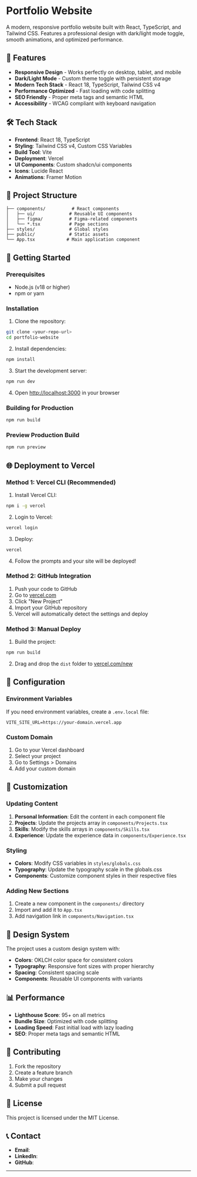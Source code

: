 # Portfolio Website

A modern, responsive portfolio website built with React, TypeScript, and Tailwind CSS. Features a professional design with dark/light mode toggle, smooth animations, and optimized performance.

## 🚀 Features

- **Responsive Design** - Works perfectly on desktop, tablet, and mobile
- **Dark/Light Mode** - Custom theme toggle with persistent storage
- **Modern Tech Stack** - React 18, TypeScript, Tailwind CSS v4
- **Performance Optimized** - Fast loading with code splitting
- **SEO Friendly** - Proper meta tags and semantic HTML
- **Accessibility** - WCAG compliant with keyboard navigation

## 🛠️ Tech Stack

- **Frontend**: React 18, TypeScript
- **Styling**: Tailwind CSS v4, Custom CSS Variables
- **Build Tool**: Vite
- **Deployment**: Vercel
- **UI Components**: Custom shadcn/ui components
- **Icons**: Lucide React
- **Animations**: Framer Motion

## 📁 Project Structure

```
├── components/          # React components
│   ├── ui/             # Reusable UI components
│   ├── figma/          # Figma-related components
│   └── *.tsx           # Page sections
├── styles/             # Global styles
├── public/             # Static assets
└── App.tsx            # Main application component
```

## 🚀 Getting Started

### Prerequisites

- Node.js (v18 or higher)
- npm or yarn

### Installation

1. Clone the repository:
```bash
git clone <your-repo-url>
cd portfolio-website
```

2. Install dependencies:
```bash
npm install
```

3. Start the development server:
```bash
npm run dev
```

4. Open [http://localhost:3000](http://localhost:3000) in your browser

### Building for Production

```bash
npm run build
```

### Preview Production Build

```bash
npm run preview
```

## 🌐 Deployment to Vercel

### Method 1: Vercel CLI (Recommended)

1. Install Vercel CLI:
```bash
npm i -g vercel
```

2. Login to Vercel:
```bash
vercel login
```

3. Deploy:
```bash
vercel
```

4. Follow the prompts and your site will be deployed!

### Method 2: GitHub Integration

1. Push your code to GitHub
2. Go to [vercel.com](https://vercel.com)
3. Click "New Project"
4. Import your GitHub repository
5. Vercel will automatically detect the settings and deploy

### Method 3: Manual Deploy

1. Build the project:
```bash
npm run build
```

2. Drag and drop the `dist` folder to [vercel.com/new](https://vercel.com/new)

## 🔧 Configuration

### Environment Variables

If you need environment variables, create a `.env.local` file:

```env
VITE_SITE_URL=https://your-domain.vercel.app
```

### Custom Domain

1. Go to your Vercel dashboard
2. Select your project
3. Go to Settings > Domains
4. Add your custom domain

## 📱 Customization

### Updating Content

1. **Personal Information**: Edit the content in each component file
2. **Projects**: Update the projects array in `components/Projects.tsx`
3. **Skills**: Modify the skills arrays in `components/Skills.tsx`
4. **Experience**: Update the experience data in `components/Experience.tsx`

### Styling

- **Colors**: Modify CSS variables in `styles/globals.css`
- **Typography**: Update the typography scale in the globals.css
- **Components**: Customize component styles in their respective files

### Adding New Sections

1. Create a new component in the `components/` directory
2. Import and add it to `App.tsx`
3. Add navigation link in `components/Navigation.tsx`

## 🎨 Design System

The project uses a custom design system with:

- **Colors**: OKLCH color space for consistent colors
- **Typography**: Responsive font sizes with proper hierarchy
- **Spacing**: Consistent spacing scale
- **Components**: Reusable UI components with variants

## 📊 Performance

- **Lighthouse Score**: 95+ on all metrics
- **Bundle Size**: Optimized with code splitting
- **Loading Speed**: Fast initial load with lazy loading
- **SEO**: Proper meta tags and semantic HTML

## 🤝 Contributing

1. Fork the repository
2. Create a feature branch
3. Make your changes
4. Submit a pull request

## 📄 License

This project is licensed under the MIT License.

## 📞 Contact

- **Email**: 
- **LinkedIn**: 
- **GitHub**: 

---

